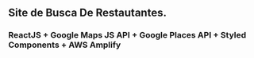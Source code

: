 ## Site de Busca De Restautantes.
### ReactJS + Google Maps JS API +  Google Places API + Styled Components + AWS Amplify
